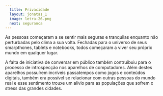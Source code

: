 ```yaml
---
  title: Privacidade
  layout: jonatas_1
  image: letra-26.png
  next: seguranca
---
```


As pessoas começaram a se sentir mais seguras e tranquilas enquanto não perturbadas pelo clima a sua volta. Fechadas para o universo de seus smarpthones, tablets e notebooks, todos começaram a viver seu próprio mundo em qualquer lugar.

A falta de iniciativa de conversar em público também contruibuiu para o processo de introspecção nos aparelhos de computadores. Além destes aparelhos possuírem incríveis passatempos como jogos e conteúdos digitais, também era possível se relacionar com outras pessoas do mundo real e esse sentimento trouxe um alívio para as populações que sofrem o stress das grandes cidades.
